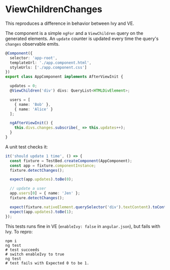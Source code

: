 # ViewChildrenChanges

This reproduces a difference in behavior between Ivy and VE.

The component is a simple `ngFor` and a `ViewChildren` query on the generated elements.
An `update` counter is updated every time the query's `changes` observable emits.

```typescript
@Component({
  selector: 'app-root',
  templateUrl: './app.component.html',
  styleUrls: ['./app.component.css']
})
export class AppComponent implements AfterViewInit {

  updates = 0;
  @ViewChildren('div') divs: QueryList<HTMLDivElement>;

  users = [
    { name: 'Bob' },
    { name: 'Alice' }
  ];

  ngAfterViewInit() {
    this.divs.changes.subscribe(_ => this.updates++);
  }
}
```

A unit test checks it:

```typescript
it('should update 1 time', () => {
  const fixture = TestBed.createComponent(AppComponent);
  const app = fixture.componentInstance;
  fixture.detectChanges();

  expect(app.updates).toBe(0);

  // update a user
  app.users[0] = { name: 'Jen' };
  fixture.detectChanges();

  expect(fixture.nativeElement.querySelector('div').textContent).toContain('Jen');
  expect(app.updates).toBe(1);
});
```

This tests runs fine in VE (`enableIvy: false` in `angular.json`), but fails with Ivy.
To repro:

```
npm i
ng test
# test succeeds
# switch enableIvy to true
ng test
# test fails with Expected 0 to be 1.
```
